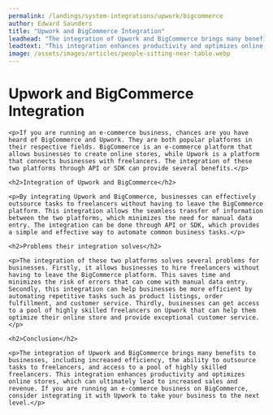 ```yaml
---
permalink: /landings/system-integrations/upwork/bigcommerce
author: Edward Saunders
title: "Upwork and BigCommerce Integration"
leadhead: "The integration of Upwork and BigCommerce brings many benefits to businesses, including increased efficiency, the ability to outsource tasks to freelancers, and access to a pool of highly skilled freelancers"
leadtext: "This integration enhances productivity and optimizes online stores, which can ultimately lead to increased sales and revenue. If you are running an e-commerce business on BigCommerce, consider integrating it with Upwork to take your business to the next level."
image: /assets/images/articles/people-sitting-near-table.webp
---
```

<div class="arttext">
	<h1>Upwork and BigCommerce Integration</h1>

	<p>If you are running an e-commerce business, chances are you have heard of BigCommerce and Upwork. They are both popular platforms in their respective fields. BigCommerce is an e-commerce platform that allows businesses to create online stores, while Upwork is a platform that connects businesses with freelancers. The integration of these two platforms through API or SDK can provide several benefits.</p>

	<h2>Integration of Upwork and BigCommerce</h2>

	<p>By integrating Upwork and BigCommerce, businesses can effectively outsource tasks to freelancers without having to leave the BigCommerce platform. This integration allows the seamless transfer of information between the two platforms, which minimizes the need for manual data entry. The integration can be done through API or SDK, which provides a simple and effective way to automate common business tasks.</p>

	<h2>Problems their integration solves</h2>

	<p>The integration of these two platforms solves several problems for businesses. Firstly, it allows businesses to hire freelancers without having to leave the BigCommerce platform. This saves time and minimizes the risk of errors that can come with manual data entry. Secondly, this integration can help businesses be more efficient by automating repetitive tasks such as product listings, order fulfillment, and customer service. Thirdly, businesses can get access to a pool of highly skilled freelancers on Upwork that can help them optimize their online store and provide exceptional customer service.</p>

	<h2>Conclusion</h2>

	<p>The integration of Upwork and BigCommerce brings many benefits to businesses, including increased efficiency, the ability to outsource tasks to freelancers, and access to a pool of highly skilled freelancers. This integration enhances productivity and optimizes online stores, which can ultimately lead to increased sales and revenue. If you are running an e-commerce business on BigCommerce, consider integrating it with Upwork to take your business to the next level.</p>

</div>
